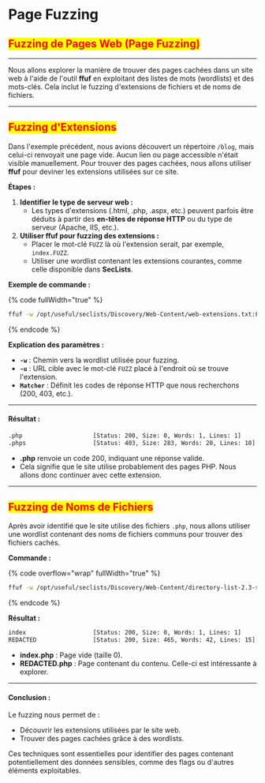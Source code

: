 # Page Fuzzing

## <mark style="color:red;">Fuzzing de Pages Web (Page Fuzzing)</mark>

***

Nous allons explorer la manière de trouver des pages cachées dans un site web à l'aide de l'outil **ffuf** en exploitant des listes de mots (wordlists) et des mots-clés. Cela inclut le fuzzing d'extensions de fichiers et de noms de fichiers.

***

## <mark style="color:red;">**Fuzzing d'Extensions**</mark>

Dans l'exemple précédent, nous avions découvert un répertoire `/blog`, mais celui-ci renvoyait une page vide. Aucun lien ou page accessible n'était visible manuellement. Pour trouver des pages cachées, nous allons utiliser **ffuf** pour deviner les extensions utilisées sur ce site.

**Étapes :**

1. **Identifier le type de serveur web :**
   * Les types d'extensions (.html, .php, .aspx, etc.) peuvent parfois être déduits à partir des **en-têtes de réponse HTTP** ou du type de serveur (Apache, IIS, etc.).
2. **Utiliser ffuf pour fuzzing des extensions :**
   * Placer le mot-clé `FUZZ` là où l'extension serait, par exemple, `index.FUZZ`.
   * Utiliser une wordlist contenant les extensions courantes, comme celle disponible dans **SecLists**.

**Exemple de commande :**

{% code fullWidth="true" %}
```bash
ffuf -w /opt/useful/seclists/Discovery/Web-Content/web-extensions.txt:FUZZ -u http://SERVER_IP:PORT/blog/indexFUZZ
```
{% endcode %}

**Explication des paramètres :**

* **`-w`** : Chemin vers la wordlist utilisée pour fuzzing.
* **`-u`** : URL cible avec le mot-clé `FUZZ` placé à l'endroit où se trouve l'extension.
* **`Matcher`** : Définit les codes de réponse HTTP que nous recherchons (200, 403, etc.).

***

#### **Résultat :**

```bash
.php                    [Status: 200, Size: 0, Words: 1, Lines: 1]
.phps                   [Status: 403, Size: 283, Words: 20, Lines: 10]
```

* **.php** renvoie un code 200, indiquant une réponse valide.
* Cela signifie que le site utilise probablement des pages PHP. Nous allons donc continuer avec cette extension.

***

## <mark style="color:red;">**Fuzzing de Noms de Fichiers**</mark>

Après avoir identifié que le site utilise des fichiers `.php`, nous allons utiliser une wordlist contenant des noms de fichiers communs pour trouver des fichiers cachés.

**Commande :**

{% code overflow="wrap" fullWidth="true" %}
```bash
ffuf -w /opt/useful/seclists/Discovery/Web-Content/directory-list-2.3-small.txt:FUZZ -u http://SERVER_IP:PORT/blog/FUZZ.php
```
{% endcode %}

**Résultat :**

```bash
index                   [Status: 200, Size: 0, Words: 1, Lines: 1]
REDACTED                [Status: 200, Size: 465, Words: 42, Lines: 15]
```

* **index.php** : Page vide (taille 0).
* **REDACTED.php** : Page contenant du contenu. Celle-ci est intéressante à explorer.

***

#### **Conclusion :**

Le fuzzing nous permet de :

* Découvrir les extensions utilisées par le site web.
* Trouver des pages cachées grâce à des wordlists.

Ces techniques sont essentielles pour identifier des pages contenant potentiellement des données sensibles, comme des flags ou d'autres éléments exploitables.
